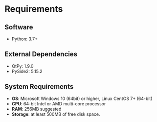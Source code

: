 # Requirements

## Software

- Python: 3.7+

## External Dependencies

- QtPy: 1.9.0
- PySide2: 5.15.2

## System Requirements

- **OS**: Microsoft Windows 10 (64bit) or higher, Linux CentOS 7+ (64-bit)
- **CPU**: 64-bit Intel or AMD multi-core processor
- **RAM**: 256MB suggested
- **Storage**: at least 500MB of free disk space.
